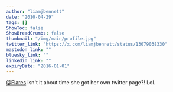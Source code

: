 ```yaml
---
author: "liamjbennett"
date: "2010-04-29"
tags: []
ShowToc: false
ShowBreadCrumbs: false
thumbnail: "/img/main/profile.jpg"
twitter_link: "https://x.com/liamjbennett/status/13079038330"
mastodon_link: ""
bluesky_link: ""
linkedin_link: ""
expiryDate: "2016-01-01"
---
```


[@Flares](https://x.com/Flares) isn't it about time she got her own twitter page?! Lol.

